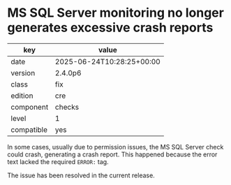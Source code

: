 [//]: # (werk v2)
# MS SQL Server monitoring no longer generates excessive crash reports

key        | value
---------- | ---
date       | 2025-06-24T10:28:25+00:00
version    | 2.4.0p6
class      | fix
edition    | cre
component  | checks
level      | 1
compatible | yes

In some cases, usually due to permission issues, the MS SQL Server 
check could crash, generating a crash report.
This happened because the error text lacked the required `ERROR:` tag.

The issue has been resolved in the current release.


